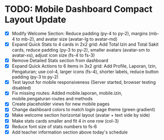 # TODO: Mobile Dashboard Compact Layout Update

- [x] Modify Welcome Section: Reduce padding (py-4 to py-2), margins (mb-4 to mb-2), and avatar size (avatar-lg to avatar-md)
- [x] Expand Quick Stats to 4 cards in 2x2 grid: Add Total Izin and Total Sakit cards, reduce padding (py-3 to py-2), smaller avatars (avatar-sm to avatar-xs), adjust icon size (fs-4 to fs-3)
- [x] Remove Detailed Stats section from dashboard
- [x] Expand Quick Actions to 6 items in 3x2 grid: Add Profile, Laporan, Izin, Pengaturan; use col-4, larger icons (fs-4), shorter labels, reduce button padding (py-3 to py-2)
- [x] Test layout for mobile responsiveness (Server started, browser testing disabled)
- [x] Fix missing routes: Added mobile.laporan, mobile.izin, mobile.pengaturan routes and methods
- [x] Create placeholder views for new mobile pages
- [x] Change dashboard colors to match login page theme (green gradient)
- [x] Make welcome section horizontal layout (avatar + text side by side)
- [x] Make stats cards smaller and fit 4 in one row (col-3)
- [x] Reduce font size of stats numbers to fs-6
- [x] Add teacher information section above today's schedule
